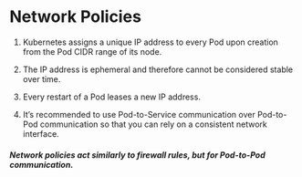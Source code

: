 # Network Policies 

1. Kubernetes assigns a unique IP address to every Pod upon creation from the Pod CIDR range of its node. 

2. The IP address is ephemeral and therefore cannot be considered stable over time. 

3. Every restart of a Pod leases a new IP address. 

4. It’s recommended to use Pod-to-Service communication over Pod-to-Pod communication so that you can rely on a consistent network interface.


##### Network policies act similarly to firewall rules, but for Pod-to-Pod communication.